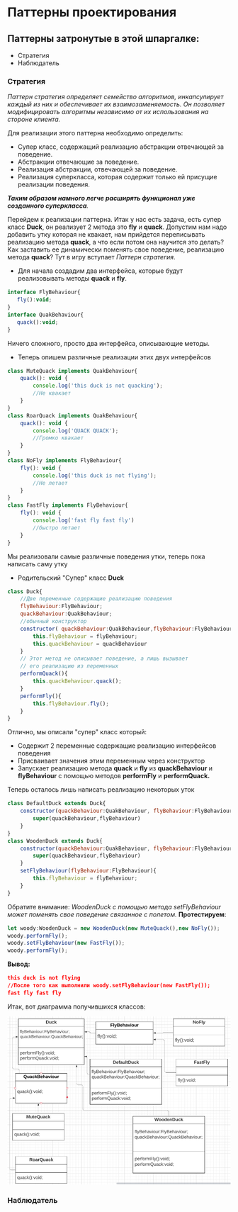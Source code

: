 # Паттерны проектирования
## Паттерны затронутые в этой шпаргалке:
- Стратегия
- Наблюдатель

### Стратегия

 *Паттерн стратегия определяет семейство алгоритмов, инкапсулирует каждый из них и обеспечивает их взаимозаменяемость. Он позволяет модифицировать алгоритмы независимо от их использования на стороне клиента.*

 Для реализации этого паттерна необходимо определить:
 - Супер класс, содержащий реализацию абстракции отвечающей за поведение.
 - Абстракции отвечающие за поведение.
 - Реализация абстракции, отвечающей за поведение.
 - Реализация суперкласса, которая содержит только ей присущие реализации поведения.
 
 _**Таким образом намного легче расширять функционал уже созданного суперкласса**._

 Перейдем к реализации паттерна.
 Итак у нас есть задача, есть супер класс **Duck**, он реализует 2 метода это **fly** и **quack**. Допустим нам надо добавить утку которая не квакает, нам прийдется переписывать реализацию метода **quack**, а что если потом она научится это делать? Как заставить ее динамически поменять свое поведение, реализацию метода **quack**? Тут в игру вступает *Паттерн стратегия*.
 - Для начала создадим два интерфейса, которые будут реализовывать методы **quack** и **fly**.
 ```javascript
interface FlyBehaviour{
    fly():void;
}
interface QuakBehaviour{
    quack():void;
}
 ```
Ничего сложного, просто два интерфейса, описывающие методы.
- Теперь опишем различные реализации этих двух интерфейсов
```javascript
class MuteQuack implements QuakBehaviour{
    quack(): void {
        console.log('this duck is not quacking');
        //Не квакает
    }
}
class RoarQuack implements QuakBehaviour{
    quack(): void {
        console.log('QUACK QUACK');
        //Громко квакает
    }
}
class NoFly implements FlyBehaviour{
    fly(): void {
        console.log('this duck is not flying');
        //Не летает
    }
}
class FastFly implements FlyBehaviour{
    fly(): void {
        console.log('fast fly fast fly')
        //быстро летает
    }
}
```
Мы реализовали самые различные поведения утки, теперь пока написать саму утку
- Родительский "Супер" класс **Duck**
```javascript
class Duck{
    //Две переменные содержащие реализацию поведения
    flyBehaviour:FlyBehaviour;
    quackBehaviour:QuakBehaviour;
    //обычный конструктор
    constructor( quackBehaviour:QuakBehaviour,flyBehaviour:FlyBehaviour){
        this.flyBehaviour = flyBehaviour;
        this.quackBehaviour = quackBehaviour
    }
    // Этот метод не описывает поведение, а лишь вызывает
    // его реализацию из переменных 
    performQuack(){
        this.quackBehaviour.quack();
    }
    performFly(){
        this.flyBehaviour.fly();
    }
}
```
Отлично, мы описали "супер" класс который:
- Содержит 2 переменные содержащие реализацию интерфейсов поведения
- Присваивает значения этим переменным через конструктор
- Запускает реализацию метода **quack** и **fly** из **quackBehaviour** и **flyBehaviour** с помощью методов **performFly** и **performQuack.**

Теперь осталось лишь написать реализацию некоторых уток

```javascript 
class DefaultDuck extends Duck{
    constructor(quackBehaviour:QuakBehaviour, flyBehaviour:FlyBehaviour){
        super(quackBehaviour,flyBehaviour)
    }
}
class WoodenDuck extends Duck{
    constructor(quackBehaviour:QuakBehaviour, flyBehaviour:FlyBehaviour){
        super(quackBehaviour,flyBehaviour)
    }
    setFlyBehaviour(flyBehaviour:FlyBehaviour){
        this.flyBehaviour = flyBehaviour;
    }
}

```
Обратите внимание: *WoodenDuck с помощью метода setFlyBehaviour может поменять свое поведение связанное с полетом.*
**Протестируем**:
```javascript
let woody:WoodenDuck = new WoodenDuck(new MuteQuack(),new NoFly());
woody.performFly();
woody.setFlyBehaviour(new FastFly());
woody.performFly();
```
**Вывод:**
```json
this duck is not flying
//После того как выполнили woody.setFlyBehaviour(new FastFly());
fast fly fast fly
```
Итак, вот диаграмма получившихся классов:

![First UML](/documentation/uml_first.png)


### Наблюдатель